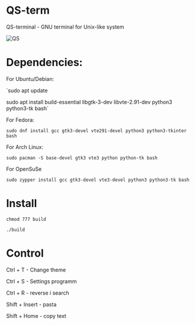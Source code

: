 # QS-term
QS-terminal - GNU terminal for Unix-like system

![QS](https://github.com/user-attachments/assets/c488ea57-2ab1-4f71-aac7-7e9610c1c384)

# Dependencies: 

For Ubuntu/Debian:

`sudo apt update

sudo apt install build-essential libgtk-3-dev libvte-2.91-dev python3 python3-tk bash`

For Fedora:

`sudo dnf install gcc gtk3-devel vte291-devel python3 python3-tkinter bash`

For Arch Linux:

`sudo pacman -S base-devel gtk3 vte3 python python-tk bash`

For OpenSuSe

`sudo zypper install gcc gtk3-devel vte3-devel python3 python3-tk bash`

# Install

`chmod 777 build`

`./build`

# Control

Ctrl + T - Change theme

Ctrl + S - Settings programm

Ctrl + R - reverse i search

Shift + Insert - pasta

Shift + Home - copy text
